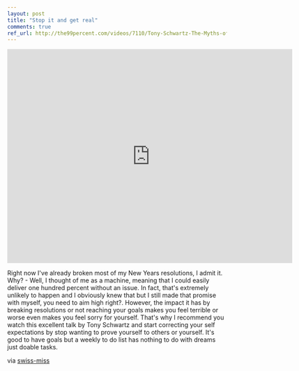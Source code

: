 ```yaml
---
layout: post
title: "Stop it and get real"
comments: true
ref_url: http://the99percent.com/videos/7110/Tony-Schwartz-The-Myths-of-the-Overworked-Creative
---
```

<iframe src="http://player.vimeo.com/video/33018637?title=0&amp;byline=0&amp;portrait=0&amp;color=e91c6b" width="654" height="491" frameborder="0" webkitAllowFullScreen mozallowfullscreen allowFullScreen></iframe>

Right now I've already broken most of my New Years resolutions, I admit it. Why? - Well, I thought of me as a machine, meaning that I could easily deliver one hundred percent without an issue. In fact, that's extremely unlikely to happen and I obviously knew that but I still made that promise with myself, you need to aim high right?. However, the impact it has by breaking resolutions or not reaching your goals makes you feel terrible or worse even makes you feel sorry for yourself. That's why I recommend you watch this excellent talk by Tony Schwartz and start correcting your self expectations by stop wanting to prove yourself to others or yourself. It's good to have goals but a weekly to do list has nothing to do with dreams just doable tasks.

via [swiss-miss](http://www.swiss-miss.com/2011/12/tony-schwartz-the-myths-of-the-overworked-creative.html)